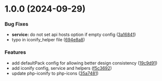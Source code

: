 # 1.0.0 (2024-09-29)

### Bug Fixes

- **service:** do not set api hosts option if empty config
  ([3a16841](https://github.com/yassinedoghri/codeigniter-icons/commit/3a1684143c01be8ea448ba9ca8597dded18aeb90))
- typo in iconify_helper file
  ([694e8a8](https://github.com/yassinedoghri/codeigniter-icons/commit/694e8a87c1ffadea27bd9271f8069c06d29bbf30))

### Features

- add defaultPack config for allowing better design consistency
  ([19c9d91](https://github.com/yassinedoghri/codeigniter-icons/commit/19c9d917443e6a8767ee630735ef6eaf6e9ed733))
- add iconify config, service and helpers
  ([f5c3692](https://github.com/yassinedoghri/codeigniter-icons/commit/f5c36928afe0a94662c9e2dba657985e5267b3f5))
- update php-iconify to php-icons
  ([35a7481](https://github.com/yassinedoghri/codeigniter-icons/commit/35a74818eb595f1743471c440adf24fa034236ae))
